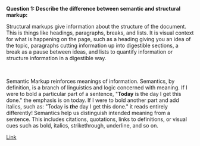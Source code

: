 <b>Question 1: Describe the difference between semantic and structural markup:</b>
    <p>Structural markups give information about the structure of the document. This is things like
headings, paragraphs, breaks, and lists. It is visual context for what is happening on the 
page, such as a heading giving you an idea of the topic, paragraphs cutting information up into
digestible sections, a break as a pause between ideas, and lists to quantify information or 
structure information in a digestible way.</p>
<br />
    <p>Semantic Markup reinforces meanings of information. Semantics, by definition, is a branch
of linguistics and logic concerned with meaning. If I were to bold a particular part of a sentence,
"<b>Today</b> is the day I get this done." the emphasis is on today. If I were to bold another part and 
add italics, such as: "Today is <b><i>the</i></b> day I get this done." it reads entirely differently! Semantics help us distinguish intended meaning from a sentence. This includes citations, quotations, links to definitions, or visual cues such as bold, italics, strikethrough, underline, and so on.</p>

[Link](./images/screenshot.jpg)